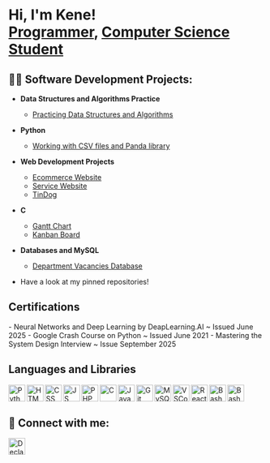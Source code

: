 <h1>Hi, I'm Kene! <br/><a href="https://github.com/kenechukz">Programmer</a>, <a href="https://www.linkedin.com/in/kene-declan-chukwu/">Computer Science Student</a></h1>

<h2>👨‍💻 Software Development Projects:</h2>

- <b>Data Structures and Algorithms Practice</b>
  - [Practicing Data Structures and Algorithms](https://github.com/kenechukz/LeetcodeDSA-Practice)
- <b>Python</b>
  - [Working with CSV files and Panda library](https://github.com/kenechukz/PythonPanda-CSVfiles)
- <b>Web Development Projects</b>
  -  [Ecommerce Website](https://github.com/kenechukz/E-commerceWebsite)
  -  [Service Website](https://github.com/kenechukz/Appointment-Scheduling-Site)
  -  [TinDog](https://github.com/kenechukz/TinDog)
- <b>C</b>
  - [Gantt Chart](https://github.com/kenechukz/GanttChart)
  - [Kanban Board](https://github.com/kenechukz/KanbanBoard)
- <b>Databases and MySQL</b>
  - [Department Vacancies Database](https://github.com/kenechukz/DepartmentsVacanciesDatabase-)
 
- Have a look at my pinned repositories!
 
  
    
<h2> Certifications</h2>
- Neural Networks and Deep Learning by DeapLearning.AI ~ Issued June 2025
- Google Crash Course on Python ~ Issued June 2021
- Mastering the System Design Interview ~ Issue September 2025

<h2> Languages and Libraries</h2>
<img align="left" alt="Python" width="33px" src="https://github.com/user-attachments/assets/bc8212b6-8619-407e-a8c8-3a3115102f92" />
<img align="left" alt="HTML" width="33px" src="https://github.com/user-attachments/assets/21243fb8-2c1e-4b39-9551-8285b1730837" />
<img align="left" alt="CSS" width="33px" src="https://github.com/user-attachments/assets/cb56e9e9-1c3f-485f-ac52-cc23fd53362e" /> 
<img align="left" alt="JS" width="33px" src="https://github.com/user-attachments/assets/f46d08fb-b26d-47c9-b427-72cadda21e09" />
<img align="left" alt="PHP" width="33px" src="https://github.com/user-attachments/assets/4ed6d214-7ea1-4ab6-bf95-b3819f08c256" /> 
<img align="left" alt="C" width="33px" src="https://github.com/user-attachments/assets/04bf34a5-d048-469c-a8a9-acaa5b005824" /> 
<img align="left" alt="Java" width="33px" src="https://github.com/user-attachments/assets/760fdfee-5d74-4ff4-adf4-8435f633f205" /> 
<img align="left" alt="Git" width="33px" src="https://github.com/user-attachments/assets/e1564c49-f21e-4244-bf72-58e831df35bf" /> 
<img align="left" alt="MySQL" width="33px" src="https://github.com/user-attachments/assets/35f22d81-cb45-4101-b097-0884eb7c4fe8" /> 
<img align="left" alt="VSCode" width="33px" src="https://github.com/user-attachments/assets/06cede70-ffd9-460c-a057-2c2b6af68416" /> 
<img align="left" alt="React" width="33px" src="https://github.com/user-attachments/assets/3d33d82f-f7e9-413c-9c72-a9a95c92c952" /> 
<img align="left" alt="Bash" width="33px" src="https://github.com/user-attachments/assets/6ca1f6ce-29b1-4716-81af-d348a8e3fc63" /> 
<img align="left" alt="Bash" width="33px" src="https://github.com/user-attachments/assets/32bfee1d-dc26-4754-8b0e-b726455f9299" />
</br>
</br>























<h2> 🤳 Connect with me:</h2>

[<img align="left" alt="DeclanChukwu | LinkedIn" width="33px" src="https://cdn.jsdelivr.net/npm/simple-icons@v3/icons/linkedin.svg" />][linkedin]



[linkedin]: https://www.linkedin.com/in/kene-declan-chukwu/
